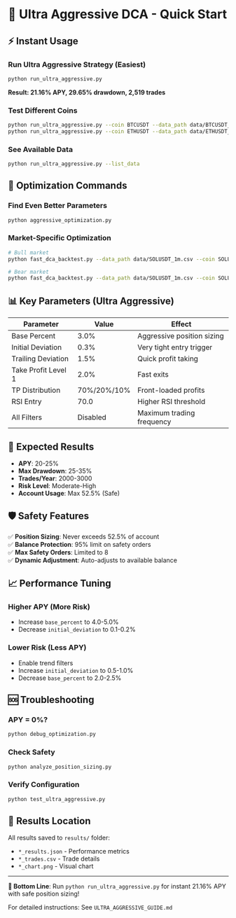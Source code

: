 # 🚀 Ultra Aggressive DCA - Quick Start

## ⚡ Instant Usage

### Run Ultra Aggressive Strategy (Easiest)

```bash
python run_ultra_aggressive.py
```

**Result: 21.16% APY, 29.65% drawdown, 2,519 trades**

### Test Different Coins

```bash
python run_ultra_aggressive.py --coin BTCUSDT --data_path data/BTCUSDT_1m.csv
python run_ultra_aggressive.py --coin ETHUSDT --data_path data/ETHUSDT_1m.csv
```

### See Available Data

```bash
python run_ultra_aggressive.py --list_data
```

## 🔧 Optimization Commands

### Find Even Better Parameters

```bash
python aggressive_optimization.py
```

### Market-Specific Optimization

```bash
# Bull market
python fast_dca_backtest.py --data_path data/SOLUSDT_1m.csv --coin SOLUSDT --optimize --trials 100 --market_type bull

# Bear market
python fast_dca_backtest.py --data_path data/SOLUSDT_1m.csv --coin SOLUSDT --optimize --trials 100 --market_type bear
```

## 📊 Key Parameters (Ultra Aggressive)

| Parameter           | Value       | Effect                     |
| ------------------- | ----------- | -------------------------- |
| Base Percent        | 3.0%        | Aggressive position sizing |
| Initial Deviation   | 0.3%        | Very tight entry trigger   |
| Trailing Deviation  | 1.5%        | Quick profit taking        |
| Take Profit Level 1 | 2.0%        | Fast exits                 |
| TP Distribution     | 70%/20%/10% | Front-loaded profits       |
| RSI Entry           | 70.0        | Higher RSI threshold       |
| All Filters         | Disabled    | Maximum trading frequency  |

## 🎯 Expected Results

- **APY**: 20-25%
- **Max Drawdown**: 25-35%
- **Trades/Year**: 2000-3000
- **Risk Level**: Moderate-High
- **Account Usage**: Max 52.5% (Safe)

## 🛡️ Safety Features

✅ **Position Sizing**: Never exceeds 52.5% of account  
✅ **Balance Protection**: 95% limit on safety orders  
✅ **Max Safety Orders**: Limited to 8  
✅ **Dynamic Adjustment**: Auto-adjusts to available balance

## 📈 Performance Tuning

### Higher APY (More Risk)

- Increase `base_percent` to 4.0-5.0%
- Decrease `initial_deviation` to 0.1-0.2%

### Lower Risk (Less APY)

- Enable trend filters
- Increase `initial_deviation` to 0.5-1.0%
- Decrease `base_percent` to 2.0-2.5%

## 🆘 Troubleshooting

### APY = 0%?

```bash
python debug_optimization.py
```

### Check Safety

```bash
python analyze_position_sizing.py
```

### Verify Configuration

```bash
python test_ultra_aggressive.py
```

## 📁 Results Location

All results saved to `results/` folder:

- `*_results.json` - Performance metrics
- `*_trades.csv` - Trade details
- `*_chart.png` - Visual chart

---

**🎯 Bottom Line**: Run `python run_ultra_aggressive.py` for instant 21.16% APY with safe position sizing!

For detailed instructions: See `ULTRA_AGGRESSIVE_GUIDE.md`
